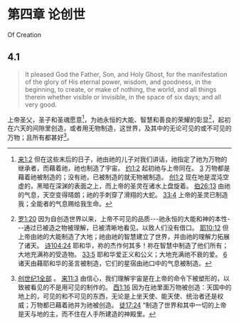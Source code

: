 # 第四章 论创世

Of Creation

## 4.1

> It pleased God the Father, Son, and Holy Ghost, for the manifestation of the glory of His eternal power, wisdom, and goodness, in the beginning, to create, or make of nothing, the world, and all things therein whether visible or invisible, in the space of six days; and all very good.

上帝圣父，圣子和圣魂愿意[^4-1]，为祂永恒的大能、智慧和善良的荣耀的彰显[^4-2]，起初在六天的间隙里创造，或者用无物制造，这世界，及其中的无论可见的或不可见的万物；且所有都甚好[^4-3]。

[^4-1]: [来1:2](https://biblehub.com/hebrews/1-2.htm) 但在这些末后的日子，祂由祂的儿子对我们讲话，祂指定了祂为万物的继承者，而藉着祂，祂也制造了宇宙。 [约1:2](https://biblehub.com/john/1-2.htm) 起初祂与上帝同在。 [3](https://biblehub.com/john/1-3.htm) 万物都是藉着祂被制造的；没有祂，已被制造的就无物被制造。 [创1:2](https://biblehub.com/genesis/1-2.htm) 现在地是混沌空虚的，黑暗在深渊的表面之上，而上帝的圣灵在诸水上盘旋着。 [伯26:13](https://biblehub.com/job/26-13.htm) 由祂的气息，天空变得晴朗；祂的手刺穿了滑翔的大蛇。 [33:4](https://biblehub.com/job/33-4.htm) 上帝的圣灵已制造我；全能者的气息赐给我生命。

[^4-2]: [罗1:20](https://biblehub.com/romans/1-20.htm) 因为自创造世界以来，上帝不可见的品质---祂永恒的大能和神的本性---通过已被造之物被理解，已被清晰地看见，以致人们没有借口。 [耶10:12](https://biblehub.com/jeremiah/10-12.htm) 但上帝由祂的大能制造了大地；祂由祂的智慧建立了世界，并由祂的理解力拓展了诸天。 [诗104:24](https://biblehub.com/psalms/104-24.htm) 耶和华，祢的杰作何其多！祢在智慧中制造了他们所有；大地充满祢的受造物。 [33:5](https://biblehub.com/psalms/33-5.htm) 耶和华爱正义和公义；大地充满祂不衰的爱。 [6](https://biblehub.com/psalms/33-6.htm) 诸天由藉耶和华的圣言被制造，它们的星宿由祂口中的气息被制造。

[^4-3]: [创世纪1全部](https://biblehub.com/niv/genesis/1.htm) 。 [来11:3](https://biblehub.com/hebrews/11-3.htm) 由信心，我们理解宇宙是在上帝的命令下被塑形的，以致被看见的不是用可见的制作的。 [西1:16](https://biblehub.com/colossians/1-16.htm) 因为在祂里面万物被创造：天国中的地上的，可见的和不可见的东西，无论是上坐天使、能天使、统治者还是权威；万物都已藉着祂并为祂被创造。 [徒17:24](https://biblehub.com/acts/17-24.htm) “制造了世界和其中一切的上帝是天与地的主，而不住在人手所建造的神殿里。